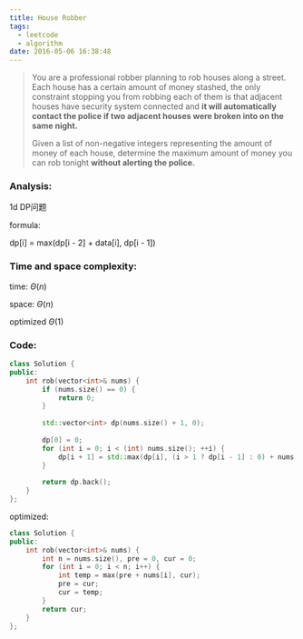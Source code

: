 ```yaml
---
title: House Robber
tags:
  - leetcode
  - algorithm
date: 2016-05-06 16:38:48
---
```

>
>You are a professional robber planning to rob houses along a street. Each house has a certain amount of money stashed, the only constraint stopping you from robbing each of them is that adjacent houses have security system connected and **it will automatically contact the police if two adjacent houses were broken into on the same night.**
>
>Given a list of non-negative integers representing the amount of money of each house, determine the maximum amount of money you can rob tonight **without alerting the police.**
>

### Analysis:
1d DP问题

formula:

dp[i] = max(dp[i - 2] + data[i], dp[i - 1])
### Time and space complexity:
time: $\Theta (n)$

space: $\Theta (n)$

optimized $\Theta (1)$
### Code:
```cpp
class Solution {
public:
    int rob(vector<int>& nums) {
        if (nums.size() == 0) {
            return 0;
        }
        
        std::vector<int> dp(nums.size() + 1, 0);
        
        dp[0] = 0;
        for (int i = 0; i < (int) nums.size(); ++i) {
            dp[i + 1] = std::max(dp[i], (i > 1 ? dp[i - 1] : 0) + nums[i]);
        }
        
        return dp.back();
    }
};
```
optimized:
```cpp
class Solution {
public:
    int rob(vector<int>& nums) { 
        int n = nums.size(), pre = 0, cur = 0;
        for (int i = 0; i < n; i++) {
            int temp = max(pre + nums[i], cur);
            pre = cur;
            cur = temp;
        }
        return cur;
    }
};
```
